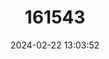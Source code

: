 ---
title: "161543"
category: "Paragaleus tengi"
draft: false
date: 2024-02-22 13:03:52
languages:
  Spanish; Castilian: ["Comadreja Coluda"]
  French: ["Milandre Belette"]
  English: ["Straight-tooth Weasel Shark"]
---
